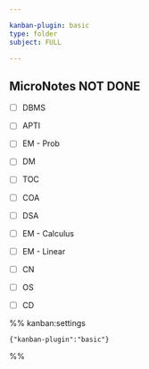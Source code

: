 ```yaml
---

kanban-plugin: basic
type: folder
subject: FULL

---
```


## MicroNotes NOT DONE

- [ ] DBMS
- [ ] APTI
- [ ] EM - Prob
- [ ] DM
- [ ] TOC
- [ ] COA
- [ ] DSA
- [ ] EM - Calculus
- [ ] EM - Linear
- [ ] CN
- [ ] OS
- [ ] CD




%% kanban:settings
```
{"kanban-plugin":"basic"}
```
%%
